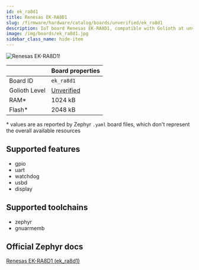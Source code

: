 ```yaml
---
id: ek_ra8d1
title: Renesas EK-RA8D1
slug: /firmware/hardware/catalog/boards/unverified/ek_ra8d1
description: IoT board Renesas EK-RA8D1, compatible with Golioth at unverified level.
image: /img/boards/ek_ra8d1.jpg
sidebar_class_name: hide-item
---
```


[//]: # (This is an auto-generated file, do not edit! Changes to it will be lost upon re-generation)

![Renesas EK-RA8D1!](/img/boards/ek_ra8d1.jpg "Renesas EK-RA8D1")

|                | Board properties     |
| -------------  | -------------------- |
| Board ID       | `ek_ra8d1` |
| Golioth Level  | [Unverified](/firmware/hardware#unverified-boards) |
| RAM*           | 1024 kB |
| Flash*         | 2048 kB |

\* values are as reported by Zephyr `.yaml` board files, which don't represent the overall available resources



## Supported features

* gpio
* uart
* watchdog
* usbd
* display

## Supported toolchains

* zephyr
* gnuarmemb

## Official Zephyr docs

[Renesas EK-RA8D1 (ek_ra8d1)](https://docs.zephyrproject.org/latest/boards/renesas/ek_ra8d1/doc/index.html)
